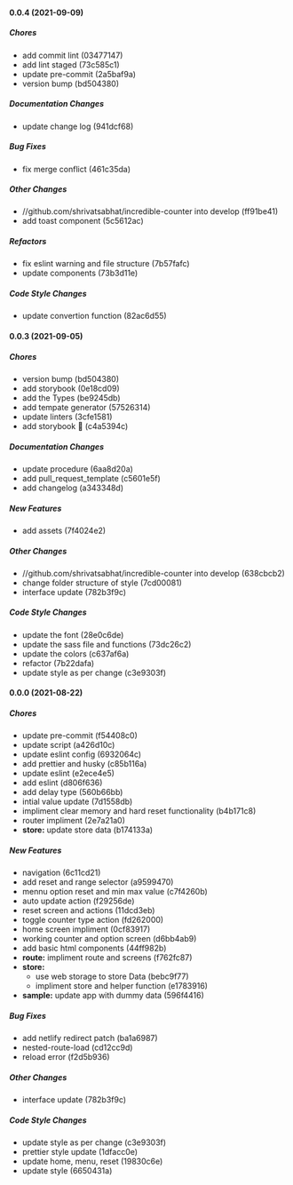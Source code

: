 #### 0.0.4 (2021-09-09)

##### Chores

*  add commit lint (03477147)
*  add lint staged (73c585c1)
*  update pre-commit (2a5baf9a)
*  version bump (bd504380)

##### Documentation Changes

*  update change log (941dcf68)

##### Bug Fixes

*  fix merge conflict (461c35da)

##### Other Changes

* //github.com/shrivatsabhat/incredible-counter into develop (ff91be41)
*  add toast component (5c5612ac)

##### Refactors

*  fix eslint warning and file structure (7b57fafc)
*  update components (73b3d11e)

##### Code Style Changes

*  update convertion function (82ac6d55)

#### 0.0.3 (2021-09-05)

##### Chores

*  version bump (bd504380)
*  add storybook (0e18cd09)
*  add the Types (be9245db)
*  add tempate generator (57526314)
*  update linters (3cfe1581)
*  add storybook 📕 (c4a5394c)

##### Documentation Changes

*  update procedure (6aa8d20a)
*  add pull_request_template (c5601e5f)
*  add changelog (a343348d)

##### New Features

*  add assets (7f4024e2)

##### Other Changes

* //github.com/shrivatsabhat/incredible-counter into develop (638cbcb2)
*  change folder structure of style (7cd00081)
*  interface update (782b3f9c)

##### Code Style Changes

*  update the font (28e0c6de)
*  update the sass file and functions (73dc26c2)
*  update the colors (c637af6a)
*  refactor (7b22dafa)
*  update style as per change (c3e9303f)

#### 0.0.0 (2021-08-22)

##### Chores

*  update pre-commit (f54408c0)
*  update script (a426d10c)
*  update eslint config (6932064c)
*  add prettier and husky (c85b116a)
*  update eslint (e2ece4e5)
*  add eslint (d806f636)
*  add delay type (560b66bb)
*  intial value update (7d1558db)
*  impliment clear memory and hard reset functionality (b4b171c8)
*  router impliment (2e7a21a0)
* **store:**  update store data (b174133a)

##### New Features

*  navigation (6c11cd21)
*  add reset and range selector (a9599470)
*  mennu option reset and min max value (c7f4260b)
*  auto update action (f29256de)
*  reset screen and actions (11dcd3eb)
*  toggle counter type action (fd262000)
*  home screen impliment (0cf83917)
*  working counter and option screen (d6bb4ab9)
*  add basic html components (44ff982b)
* **route:**  impliment route and screens (f762fc87)
* **store:**
  *  use web storage to store Data (bebc9f77)
  *  impliment store and helper function (e1783916)
* **sample:**  update app with dummy data (596f4416)

##### Bug Fixes

*  add netlify redirect patch (ba1a6987)
*  nested-route-load (cd12cc9d)
*  reload error (f2d5b936)

##### Other Changes

*  interface update (782b3f9c)

##### Code Style Changes

*  update style as per change (c3e9303f)
*  prettier style update (1dfacc0e)
*  update home, menu, reset (19830c6e)
*  update style (6650431a)

